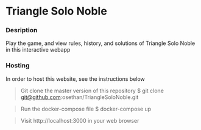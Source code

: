 # Triangle Solo Noble

### Desription
Play the game, and view rules, history, and solutions of Triangle Solo Noble in this interactive webapp

### Hosting
In order to host this website, see the instructions below

> Git clone the master version of this repository
$ git clone git@github.com:osethan/TriangleSoloNoble.git

> Run the docker-compose file
$ docker-compose up

> Visit http://localhost:3000 in your web browser
